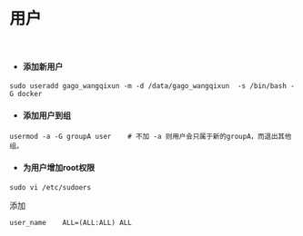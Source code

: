 # 用户
<br>

+ #### 添加新用户
```
sudo useradd gago_wangqixun -m -d /data/gago_wangqixun  -s /bin/bash -G docker
```

+ #### 添加用户到组
```
usermod -a -G groupA user    # 不加 -a 则用户会只属于新的groupA，而退出其他组。
```

+ #### 为用户增加root权限
```
sudo vi /etc/sudoers
```
添加
```
user_name    ALL=(ALL:ALL) ALL
```


